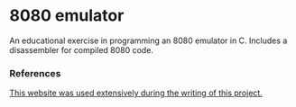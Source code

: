 # 8080 emulator

An educational exercise in programming an 8080 emulator in C.
Includes a disassembler for compiled 8080 code.

### References
[This website was used extensively during the writing of this project.](http://emulator101.com/)
